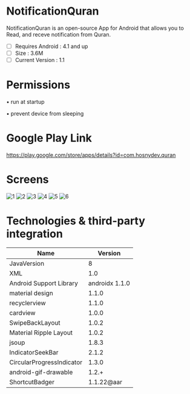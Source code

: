 # NotificationQuran
NotificationQuran is an open-source App for Android that allows you to Read, and receve notification from Quran.

- [ ] Requires Android : 4.1 and up
- [ ] Size : 3.6M
- [ ] Current Version : 1.1

# Permissions 
•	run at startup

•	prevent device from sleeping

# Google Play Link
https://play.google.com/store/apps/details?id=com.hosnydev.quran

# Screens

![1](https://lh3.googleusercontent.com/OSPH7uGjWL6aGE1Wx8bZGEv9jw7tAvP0j0_712Kht3gtFPD-sKZH8A8stMiU4-0aqw=w1093-h508-rw)
![2](https://lh3.googleusercontent.com/sAcp3O4fhvQ-DbAY-Z-ZoF0nvviGcbuKHp4STmSlILqCUxGfAkcgkzwKAatTdSurqIc=w1093-h508-rw)
![3](https://lh3.googleusercontent.com/I-i_ygt-02tiSUuQdgS_lc0SrBqC9q-xkRnAQ9kuT14JPXVjUnmEKvown0krRx4EKbw=w1093-h508-rw)
![4](https://lh3.googleusercontent.com/Q0h2iyb3yiMv_l-pPZmpyKGshO-fd7_07GCPLCqtOXJe1e3rsbFZ83hVBxF7NaPSAw=w1093-h508-rw)
![5](https://lh3.googleusercontent.com/BsysELDVev3xG1ZLPD5lgIR_GU-pk-sjPOqgaLlBBBXab9bMHSf-YgmQFo5I8qUugzg=w720-h310-rw)
![6](https://lh3.googleusercontent.com/cfr13C05LEGdgG0iNx09zfxnF3jtsNrwEpahNTLK-kd7YmZwu6H5OdNs8DPLyEFB8Q=w720-h310-rw) 

# Technologies & third-party integration
| Name                       | Version          |
| -------------------------- | ---------------- |
| JavaVersion                | 8                |
| XML                        | 1.0              |
| Android Support Library    | androidx 1.1.0   |
| material design            | 1.1.0            |
| recyclerview               | 1.1.0            |
| cardview                   | 1.0.0            |
| SwipeBackLayout            | 1.0.2            |
| Material Ripple Layout     | 1.0.2            |
| jsoup                      | 1.8.3            |
| IndicatorSeekBar           | 2.1.2            |
| CircularProgressIndicator  | 1.3.0            |
| android-gif-drawable       | 1.2.+            |
| ShortcutBadger             | 1.1.22@aar       | 
